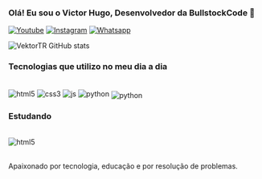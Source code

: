 ### Olá! Eu sou o Victor Hugo, Desenvolvedor da BullstockCode 🐂

[![Youtube](https://img.shields.io/badge/YouTube-FF0000?style=for-the-badge&logo=youtube&logoColor=white
)](https://www.youtube.com/@bullstockcode)
[![Instagram](https://img.shields.io/badge/Instagram-E4405F?style=for-the-badge&logo=instagram&logoColor=white
)]([https://](https://www.instagram.com/bullstock.oficial/))
[![Whatsapp](https://img.shields.io/badge/WhatsApp-25D366?style=for-the-badge&logo=whatsapp&logoColor=white
)]([https://](https://wa.me/351930617880))

![VektorTR GitHub stats](https://github-readme-stats.vercel.app/api?username=VektorTR&show_icons=true&theme=merko)

### Tecnologias que utilizo no meu dia a dia

<div style="display:inline_block;"><br>
    <image align="center" alt="html5" src="https://img.shields.io/badge/HTML5-E34F26?style=for-the-badge&logo=html5&logoColor=white" />
    <image align="center" alt="css3" src="https://img.shields.io/badge/CSS3-1572B6?style=for-the-badge&logo=css3&logoColor=white" />
    <image align="center" alt="js" src="https://img.shields.io/badge/JavaScript-323330?style=for-the-badge&logo=javascript&logoColor=F7DF1E" />
    <image align="center" alt="python" src="https://img.shields.io/badge/Python-3776AB?style=for-the-badge&logo=python&logoColor=white" />
    <image align="center" alt="python" src="https://img.shields.io/badge/ShopifyLiquid-76B900?style=for-the-badge&logo=shopify&logoColor=black"style="margin-top:5px;" />
</div>

### Estudando

<div style="display:inline_block;"><br>
    <image align="center" alt="html5" src="https://img.shields.io/badge/GPT CHAT PROMPTS-000000?style=for-the-badge&logo=GPT&logoColor=white" />
    
</div>
<br>

Apaixonado por tecnologia, educação e por resolução de problemas.

